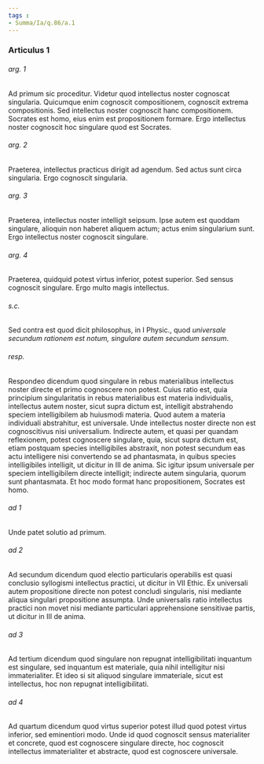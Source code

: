 ```yaml
---
tags : 
- Summa/Ia/q.86/a.1
---
```


### Articulus 1

###### arg. 1
Ad primum sic proceditur. Videtur quod intellectus noster cognoscat singularia. Quicumque enim cognoscit compositionem, cognoscit extrema compositionis. Sed intellectus noster cognoscit hanc compositionem. Socrates est homo, eius enim est propositionem formare. Ergo intellectus noster cognoscit hoc singulare quod est Socrates.

###### arg. 2
Praeterea, intellectus practicus dirigit ad agendum. Sed actus sunt circa singularia. Ergo cognoscit singularia.

###### arg. 3
Praeterea, intellectus noster intelligit seipsum. Ipse autem est quoddam singulare, alioquin non haberet aliquem actum; actus enim singularium sunt. Ergo intellectus noster cognoscit singulare.

###### arg. 4
Praeterea, quidquid potest virtus inferior, potest superior. Sed sensus cognoscit singulare. Ergo multo magis intellectus.

###### s.c.
Sed contra est quod dicit philosophus, in I Physic., quod *universale secundum rationem est notum, singulare autem secundum sensum*.

###### resp.
Respondeo dicendum quod singulare in rebus materialibus intellectus noster directe et primo cognoscere non potest. Cuius ratio est, quia principium singularitatis in rebus materialibus est materia individualis, intellectus autem noster, sicut supra dictum est, intelligit abstrahendo speciem intelligibilem ab huiusmodi materia. Quod autem a materia individuali abstrahitur, est universale. Unde intellectus noster directe non est cognoscitivus nisi universalium. Indirecte autem, et quasi per quandam reflexionem, potest cognoscere singulare, quia, sicut supra dictum est, etiam postquam species intelligibiles abstraxit, non potest secundum eas actu intelligere nisi convertendo se ad phantasmata, in quibus species intelligibiles intelligit, ut dicitur in III de anima. Sic igitur ipsum universale per speciem intelligibilem directe intelligit; indirecte autem singularia, quorum sunt phantasmata. Et hoc modo format hanc propositionem, Socrates est homo.

###### ad 1
Unde patet solutio ad primum.

###### ad 2
Ad secundum dicendum quod electio particularis operabilis est quasi conclusio syllogismi intellectus practici, ut dicitur in VII Ethic. Ex universali autem propositione directe non potest concludi singularis, nisi mediante aliqua singulari propositione assumpta. Unde universalis ratio intellectus practici non movet nisi mediante particulari apprehensione sensitivae partis, ut dicitur in III de anima.

###### ad 3
Ad tertium dicendum quod singulare non repugnat intelligibilitati inquantum est singulare, sed inquantum est materiale, quia nihil intelligitur nisi immaterialiter. Et ideo si sit aliquod singulare immateriale, sicut est intellectus, hoc non repugnat intelligibilitati.

###### ad 4
Ad quartum dicendum quod virtus superior potest illud quod potest virtus inferior, sed eminentiori modo. Unde id quod cognoscit sensus materialiter et concrete, quod est cognoscere singulare directe, hoc cognoscit intellectus immaterialiter et abstracte, quod est cognoscere universale.

